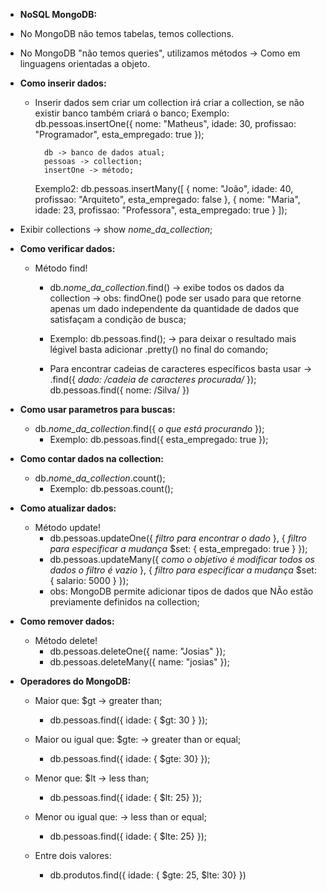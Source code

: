 - **NoSQL MongoDB:**

- No MongoDB não temos tabelas, temos collections.
- No MongoDB "não temos queries", utilizamos métodos -> Como em linguagens orientadas a objeto.

- **Como inserir dados:**
    - Inserir dados sem criar um collection irá criar a collection, se não existir banco também criará o banco;
        Exemplo:
            db.pessoas.insertOne({ nome: "Matheus", idade: 30, profissao: "Programador", esta_empregado: true });

            db -> banco de dados atual;
            pessoas -> collection;
            insertOne -> método;
        Exemplo2:
            db.pessoas.insertMany([
                { nome: "João", idade: 40, profissao: "Arquiteto", esta_empregado: false },
                { nome: "Maria", idade: 23, profissao: "Professora", esta_empregado: true }
            ]);

- Exibir collections -> show *nome_da_collection*;

- **Como verificar dados:**
    - Método find! 
        - db.*nome_da_collection*.find() -> exibe todos os dados da collection -> obs: findOne() pode ser usado para que retorne apenas um dado independente da quantidade de dados que satisfaçam a condição de busca;
        - Exemplo:
            db.pessoas.find(); -> para deixar o resultado mais légivel basta adicionar .pretty() no final do comando;

        - Para encontrar cadeias de caracteres específicos basta usar -> .find({ *dado: /cadeia de caracteres procurada/* });
            db.pessoas.find({ nome: /Silva/ })

- **Como usar parametros para buscas:**
    - db.*nome_da_collection*.find({ *o que está procurando* });
        - Exemplo:
            db.pessoas.find({ esta_empregado: true });

- **Como contar dados na collection:**
    - db.*nome_da_collection*.count();
        - Exemplo:
            db.pessoas.count();

- **Como atualizar dados:**
    - Método update!
        - db.pessoas.updateOne({ *filtro para encontrar o dado* }, { *filtro para especificar a mudança* $set: { esta_empregado: true } });
        - db.pessoas.updateMany({ *como o objetivo é modificar todos os dados o filtro é vazio* }, { *filtro para especificar a mudança* $set: { salario: 5000 } });
        - obs: MongoDB permite adicionar tipos de dados que NÃo estão previamente definidos na collection;

- **Como remover dados:**
    - Método delete!
        - db.pessoas.deleteOne({ name: "Josias" });
        - db.pessoas.deleteMany({ name: "josias" });

- **Operadores do MongoDB:**
    - Maior que: $gt -> greater than;
        - db.pessoas.find({ idade: { $gt: 30 } });

    - Maior ou igual que: $gte: -> greater than or equal;
        - db.pessoas.find({ idade: { $gte: 30} });

    - Menor que: $lt -> less than;
        - db.pessoas.find({ idade: { $lt: 25} });

    - Menor ou igual que: -> less than or equal;
        - db.pessoas.find({ idade: { $lte: 25} });
    
    - Entre dois valores:
        - db.produtos.find({ idade: { $gte: 25, $lte: 30} })